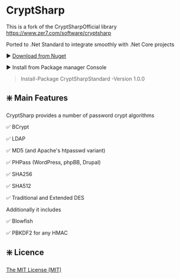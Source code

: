 # CryptSharp
This is a fork of the CryptSharpOfficial library https://www.zer7.com/software/cryptsharp

Ported to .Net Standard to integrate smoothly with .Net Core projects

:arrow_forward: [Download from Nuget](https://www.nuget.org/packages/CryptSharpStandard/)

:arrow_forward: Install from Package manager Console
>  Install-Package CryptSharpStandard -Version 1.0.0 

## :sparkle: Main Features
CryptSharp provides a number of password crypt algorithms

:white_check_mark: BCrypt

:white_check_mark: LDAP

:white_check_mark: MD5 (and Apache's htpasswd variant)

:white_check_mark: PHPass (WordPress, phpBB, Drupal)

:white_check_mark: SHA256

:white_check_mark: SHA512

:white_check_mark: Traditional and Extended DES


Additionally it includes

:white_check_mark: Blowfish

:white_check_mark: PBKDF2 for any HMAC

## :sparkle: Licence
[The MIT License (MIT)](https://github.com/nyandika/CryptSharp/blob/master/LICENSE.md)